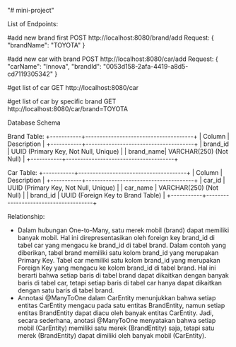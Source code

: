 "# mini-project" 

List of Endpoints:

#add new brand first
POST http://localhost:8080/brand/add
Request:
{
    "brandName": "TOYOTA"
}

#add new car with brand
POST http://localhost:8080/car/add
Request:
{
    "carName": "Innova",
    "brandId": "0053d158-2afa-4419-a8d5-cd7119305342"
}

#get list of car
GET http://localhost:8080/car

#get list of car by specific brand
GET http://localhost:8080/car/brand=TOYOTA

Database Schema

Brand Table:
+-----------+--------------------------------------+
| Column    | Description                          |
+-----------+--------------------------------------+
| brand_id  | UUID (Primary Key, Not Null, Unique)  |
| brand_name| VARCHAR(250) (Not Null)              |
+-----------+--------------------------------------+

Car Table:
+-----------+--------------------------------------+
| Column    | Description                          |
+-----------+--------------------------------------+
| car_id    | UUID (Primary Key, Not Null, Unique)  |
| car_name  | VARCHAR(250) (Not Null)              |
| brand_id  | UUID (Foreign Key to Brand Table)    |
+-----------+--------------------------------------+

Relationship:
- Dalam hubungan One-to-Many, satu merek mobil (brand) dapat memiliki banyak mobil. Hal ini direpresentasikan oleh foreign key brand_id di tabel car yang mengacu ke brand_id di tabel brand. Dalam contoh yang diberikan, tabel brand memiliki satu kolom brand_id yang merupakan Primary Key. Tabel car memiliki satu kolom brand_id yang merupakan Foreign Key yang mengacu ke kolom brand_id di tabel brand. Hal ini berarti bahwa setiap baris di tabel brand dapat dikaitkan dengan banyak baris di tabel car, tetapi setiap baris di tabel car hanya dapat dikaitkan dengan satu baris di tabel brand.
- Annotasi @ManyToOne dalam CarEntity menunjukkan bahwa setiap entitas CarEntity mengacu pada satu entitas BrandEntity, namun setiap entitas BrandEntity dapat diacu oleh banyak entitas CarEntity. Jadi, secara sederhana, anotasi @ManyToOne menyatakan bahwa setiap mobil (CarEntity) memiliki satu merek (BrandEntity) saja, tetapi satu merek (BrandEntity) dapat dimiliki oleh banyak mobil (CarEntity).
